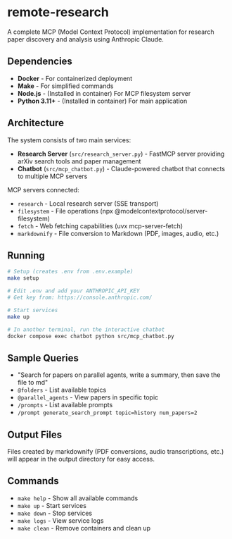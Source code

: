 # remote-research

A complete MCP (Model Context Protocol) implementation for research paper discovery and analysis using Anthropic Claude.

## Dependencies

- **Docker** - For containerized deployment
- **Make** - For simplified commands
- **Node.js** - (Installed in container) For MCP filesystem server
- **Python 3.11+** - (Installed in container) For main application

## Architecture

The system consists of two main services:

- **Research Server** (`src/research_server.py`) - FastMCP server providing arXiv search tools and paper management
- **Chatbot** (`src/mcp_chatbot.py`) - Claude-powered chatbot that connects to multiple MCP servers

MCP servers connected:
- `research` - Local research server (SSE transport)
- `filesystem` - File operations (npx @modelcontextprotocol/server-filesystem)
- `fetch` - Web fetching capabilities (uvx mcp-server-fetch)
- `markdownify` - File conversion to Markdown (PDF, images, audio, etc.)

## Running

```bash
# Setup (creates .env from .env.example)
make setup

# Edit .env and add your ANTHROPIC_API_KEY
# Get key from: https://console.anthropic.com/

# Start services
make up

# In another terminal, run the interactive chatbot
docker compose exec chatbot python src/mcp_chatbot.py
```

## Sample Queries

- "Search for papers on parallel agents, write a summary, then save the file to md"
- `@folders` - List available topics
- `@parallel_agents` - View papers in specific topic
- `/prompts` - List available prompts
- `/prompt generate_search_prompt topic=history num_papers=2`

## Output Files

Files created by markdownify (PDF conversions, audio transcriptions, etc.) will appear in the output directory for easy access.

## Commands

- `make help` - Show all available commands
- `make up` - Start services
- `make down` - Stop services  
- `make logs` - View service logs
- `make clean` - Remove containers and clean up